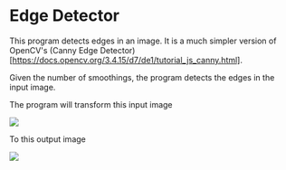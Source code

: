 # Edge Detector

This program detects edges in an image. It is a much simpler version of OpenCV's (Canny Edge Detector)[https://docs.opencv.org/3.4.15/d7/de1/tutorial_js_canny.html].

Given the number of smoothings, the program detects the edges in the input image.

The program will transform this input image

![](https://computerp-vision.ybeltagy.com/pics/edge_input.gif)

To this output image

![](https://computerp-vision.ybeltagy.com/pics/edge_output.gif)